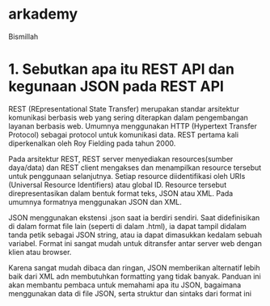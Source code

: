 # arkademy
Bismillah

# 1. Sebutkan apa itu REST API dan kegunaan JSON pada REST API
REST (REpresentational State Transfer) merupakan standar arsitektur komunikasi berbasis web yang sering diterapkan dalam pengembangan layanan berbasis web. Umumnya menggunakan HTTP (Hypertext Transfer Protocol) sebagai protocol untuk komunikasi data. REST pertama kali diperkenalkan oleh Roy Fielding pada tahun 2000.

Pada arsitektur REST, REST server menyediakan resources(sumber daya/data) dan REST client mengakses dan menampilkan resource tersebut untuk penggunaan selanjutnya. Setiap resource diidentifikasi oleh URIs (Universal Resource Identifiers) atau global ID. Resource tersebut direpresentasikan dalam bentuk format teks, JSON atau XML. Pada umumnya formatnya menggunakan JSON dan XML.

JSON menggunakan ekstensi .json saat ia berdiri sendiri. Saat didefinisikan di dalam format file lain (seperti di dalam .html), ia dapat tampil didalam tanda petik sebagai JSON string, atau ia dapat dimasukkan kedalam sebuah variabel. Format ini sangat mudah untuk ditransfer antar server web dengan klien atau browser.

Karena sangat mudah dibaca dan ringan, JSON memberikan alternatif lebih baik dari XML adn membutuhkan formatting yang tidak banyak. Panduan ini akan membantu pembaca untuk memahami apa itu JSON, bagaimana menggunakan data di file JSON, serta struktur dan sintaks dari format ini
